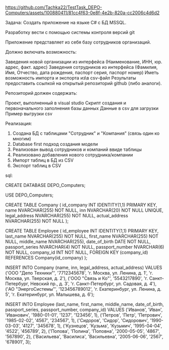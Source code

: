 https://github.com/Tachka22/TestTask_DEPO-Computers/assets/100880411/81cc4f63-0e8f-4e2b-820a-cc2006c4d6d2

Задача:
Создать приложение на языке C# с БД MSSQL.

Разработку вести с помощью системы контроля версий git

Приложение представляет из себя базу сотрудников организаций.

Должно включать возможность:


Заведения новой организации из интерфейса (Наименование, ИНН, юр. адрес, факт. адрес)
Заведения сотрудников из интерфейса (Фамилия, Имя, Отчество, дата рождения, паспорт серия, паспорт номер)
Иметь возможность импорта и экспорта из\в csv-файл
Результаты предоставить ссылкой на открытый репозиторий github (либо аналоги).

Репозиторий должен содержать:

Проект, выполненный в visual studio
Скрипт создания и первоначального заполнения базы данных
Данные в csv для загрузки
Пример выгрузки csv


Реализация:
1. Создана БД с таблицами "Сотрудник" и "Компания" (связь один ко многим)
2. Database first подход создания модели
3. Реализован вывод сотрудников и компаний ввиде таблицы
4. Реализовано добавления нового сотрудника/компании
5. Импорт таблиц в БД из CSV
6. Экспорт таблиц в CSV

   
sql:

CREATE DATABASE DEPO_Computers;


USE DEPO_Computers;


CREATE TABLE Company (
    id_company INT IDENTITY(1,1) PRIMARY KEY,
    name NVARCHAR(255) NOT NULL,
    inn NVARCHAR(20) NOT NULL UNIQUE,
    legal_address NVARCHAR(255) NOT NULL,
    actual_address NVARCHAR(255) NOT NULL
);

CREATE TABLE Employee (
    id_employee INT IDENTITY(1,1) PRIMARY KEY,
    last_name NVARCHAR(255) NOT NULL,
    first_name NVARCHAR(255) NOT NULL,
    middle_name NVARCHAR(255),
    date_of_birth DATE NOT NULL,
    passport_series NVARCHAR(4) NOT NULL,
    passport_number NVARCHAR(6) NOT NULL,
    company_id INT NOT NULL,
    FOREIGN KEY (company_id) REFERENCES Company(id_company)
);

INSERT INTO Company (name, inn, legal_address, actual_address)
VALUES
    ('ООО "Депо Техники"', '7712345678', 'г. Москва, ул. Ленина, д. 1', 'г. Москва, ул. Тверская, д. 2'),
    ('ООО "Связь и Ко"', '5543217890', 'г. Санкт-Петербург, Невский пр., д. 3', 'г. Санкт-Петербург, ул. Садовая, д. 4'),
    ('АО "ЭнергоСистемы"', '123456789012', 'г. Екатеринбург, ул. Ленина, д. 5', 'г. Екатеринбург, ул. Малышева, д. 6');

INSERT INTO Employee (last_name, first_name, middle_name, date_of_birth, passport_series, passport_number, company_id)
VALUES
    ('Иванов', 'Иван', 'Иванович', '1980-01-01', '1237', '123456', 1),
    ('Петров', 'Петр', 'Петрович', '1985-02-02', '4567', '234567', 1),
    ('Сидоров', 'Сидор', 'Сидорович', '1990-03-03', '4127', '345678', 1),
    ('Кузнецов', 'Кузьма', 'Кузьмич', '1995-04-04', '4522', '456789', 2),
    ('Попова', 'Полина', 'Поповна', '2000-05-05', '4867', '567890', 2),
    ('Васильева', 'Василиса', 'Васильевна', '2005-06-06', '2567', '678901', 3);
